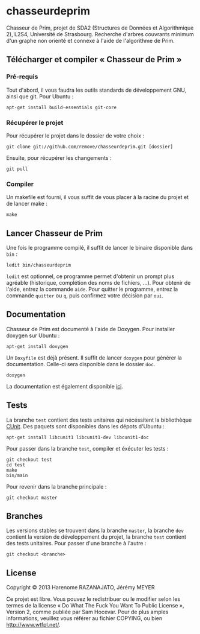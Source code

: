 chasseurdeprim
==============

Chasseur de Prim, projet de SDA2 (Structures de Données et Algorithmique 2), L2S4, Université de Strasbourg.
Recherche d'arbres couvrants minimum d'un graphe non orienté et connexe à l'aide de l'algorithme de Prim.

Télécharger et compiler « Chasseur de Prim »
--------------------------------------------
### Pré-requis ###
Tout d'abord, il vous faudra les outils standards de développement GNU, ainsi que git. Pour Ubuntu :
````
apt-get install build-essentials git-core
````

### Récupérer le projet ###
Pour récupérer le projet dans le dossier de votre choix :
````
git clone git://github.com/remove/chasseurdeprim.git [dossier]
````
Ensuite, pour récupérer les changements :
````
git pull
````

### Compiler ###
Un makefile est fourni, il vous suffit de vous placer à la racine du projet et de lancer make :
````
make
````

Lancer Chasseur de Prim
-----------------------
Une fois le programme compilé, il suffit de lancer le binaire disponible dans ```bin``` :
````
ledit bin/chasseurdeprim
````
```ledit``` est optionnel, ce programme permet d'obtenir un prompt plus agréable (historique, complétion des noms de fichiers, ...). Pour obtenir de l'aide, entrez la commande ```aide```. Pour quitter le programme, entrez la commande ```quitter``` ou ```q```, puis confirmez votre décision par ```oui```.

Documentation
-------------
Chasseur de Prim est documenté à l'aide de Doxygen. Pour installer doxygen sur Ubuntu :
````
apt-get install doxygen
````
Un ```Doxyfile``` est déjà présent. Il suffit de lancer ```doxygen``` pour générer la documentation. Celle-ci sera disponible dans le dossier ```doc```.
````
doxygen
````
La documentation est également disponible [ici](http://remove.github.io/chasseurdeprim "Documentation").

Tests
-----
La branche ````test```` contient des tests unitaires qui nécéssitent la bibliothèque [CUnit](http://cunit.sourceforge.net/ "CUnit Testing Framework for C"). Des paquets sont disponibles dans les dépots d'Ubuntu :
````
apt-get install libcunit1 libcunit1-dev libcunit1-doc
````
Pour passer dans la branche ````test````, compiler et éxécuter les tests :
````
git checkout test
cd test
make
bin/main
````
Pour revenir dans la branche principale :
````
git checkout master
````

Branches
--------
Les versions stables se trouvent dans la branche ````master````, la branche ````dev```` contient la version de développement du projet, la branche ````test```` contient des tests unitaires. Pour passer d'une branche à l'autre :
````
git checkout <branche>
````

License
-------
Copyright © 2013 Harenome RAZANAJATO, Jérémy MEYER

Ce projet est libre. Vous pouvez le redistribuer ou le modifier selon les termes de la license « Do What The Fuck You Want To Public License », Version 2, comme publiée par Sam Hocevar. Pour de plus amples informations, veuillez vous référer au fichier COPYING, ou bien http://www.wtfpl.net/.
